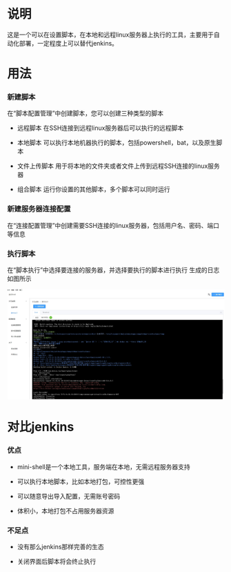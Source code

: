 # 说明
这是一个可以在设置脚本，在本地和远程linux服务器上执行的工具，主要用于自动化部署，一定程度上可以替代jenkins。
# 用法

### 新建脚本
在“脚本配置管理”中创建脚本，您可以创建三种类型的脚本

- 远程脚本
在SSH连接到远程linux服务器后可以执行的远程脚本

- 本地脚本
可以执行本地机器执行的脚本，包括powershell，bat，以及原生脚本

- 文件上传脚本
用于将本地的文件夹或者文件上传到远程SSH连接的linux服务器

- 组合脚本
运行你设置的其他脚本，多个脚本可以同时运行

### 新建服务器连接配置
在“连接配置管理”中创建需要SSH连接的linux服务器，包括用户名、密码、端口等信息

### 执行脚本
在“脚本执行”中选择要连接的服务器，并选择要执行的脚本进行执行
生成的日志如图所示

![basic usage](./img/execute_zh.png)

# 对比jenkins

### 优点

- mini-shell是一个本地工具，服务端在本地，无需远程服务器支持

- 可以执行本地脚本，比如本地打包，可控性更强

- 可以随意导出导入配置，无需账号密码

- 体积小，本地打包不占用服务器资源

### 不足点

- 没有那么jenkins那样完善的生态

- 关闭界面后脚本将会终止执行
